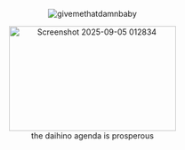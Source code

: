 <div align="center">

![givemethatdamnbaby](https://github.com/user-attachments/assets/ffcb6151-5f03-47cb-86fa-2c7b64fa0a65)
<br>

<img width="300" height="189" alt="Screenshot 2025-09-05 012834" src="https://github.com/user-attachments/assets/1ff6568e-d403-4f99-b5bc-04f17178d3f9" />
<br>
the daihino agenda is prosperous
